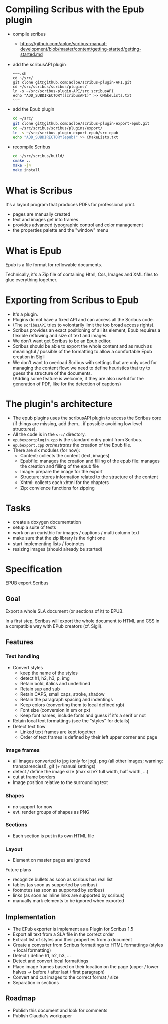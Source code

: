 # Compiling Scribus with the Epub plugin

- compile scribus
  - https://github.com/aoloe/scribus-manual-development/blob/master/content/getting-started/getting-started.md
- add the scribusAPI plugin

      ~~~.sh
      cd ~/src/
      git clone git@github.com:aoloe/scribus-plugin-API.git
      cd ~/src/scribus/scribus/plugins/
      ln -s ~/src/scribus-plugin-API/src scribusAPI
      echo "ADD_SUBDIRECTORY(scribusAPI)" >> CMakeLists.txt
      ~~~

- add the Epub plugin  

  ~~~.sh
  cd ~/src/
  git clone git@github.com:aoloe/scribus-plugin-export-epub.git
  cd ~/src/scribus/scribus/plugins/export/
  ln -s ~/src/scribus-plugin-export-epub/src epub
  echo "ADD_SUBDIRECTORY(epub)" >> CMakeLists.txt
  ~~~

- recompile Scribus  

  ~~~.sh
  cd ~/src/scribus/build/
  cmake ..
  make -j4
  make install
  ~~~

# What is Scribus

It's a layout program that produces PDFs for professional print.

- pages are manually created
- text and images get into frames
- provides advanced typographic control and color management
- the properties palette and the "window" menu

# What is Epub

Epub is a file format for reflowable documents.

Technically, it's a Zip file of containing Html, Css, Images and XML files to glue everything together.

# Exporting from Scribus to Epub

- It's a plugin.
- Plugins do not have a fixed API and can access all the Scribus code.
- (The `scribusAPI` tries to volontarily limit the too broad access rights).
- Scribus provides an exact positioning of all its element, Epub requires a flexible reflowing and size of text and images.
- We don't want get Scribus to be an Epub editor.
- Scribus should be able to export the whole content and as much as meaningful / possible of the formatting to allow a comfortable Epub creation in Sigil
- We don't want to overload Scribus with settings that are only used for managing the content flow: we need to define heuristics that try to guess the structure of the documents.  
  (Adding some feature is welcome, if they are also useful for the generation of PDF, like for the detection of captions)

# The plugin's architecture

- The epub plugins uses the scribusAPI plugin to access the Scribus core (if things are missing, add them... if possible avoiding low level structures).
- All the code is in the `src/` directory.
- `epubexportplugin.cpp` is the standard entry point from Scribus.
- `epubexport.cpp` _orchestrates_ the creation of the Epub file.
- There are six modules (for now):
  - Content: collects the content (text, images)
  - Epubfile: manages the creation and filling of the epub file: manages the creation and filling of the epub file
  - Image: prepare the image for the export
  - Structure: stores information related to the structure of the content
  - Xhtml: collects each xhtml for the chapters
  - Zip: convience functions for zipping

# Tasks

- create a doxygen documentation
- setup a suite of tests
- work on an euristhic for images / captions / multi column text
- make sure that the zip library is the right one
- start implementing lists / footnotes
- resizing images (should already be started)


# Specification

EPUB export  Scribus

## Goal

Export a whole SLA document (or sections of it) to EPUB.

In a first step, Scribus will export the whole document to HTML and CSS in a compatible way with EPub creators (cf. Sigil).


## Features

### Text handling

- Convert styles
  - keep the name of the styles
  - detect h1, h2, h3, p, img
  - Retain bold, italics and underlined
  - Retain sup and sub
  - Retain CAPS, small caps, stroke, shadow
  - Retain the paragraph spacing and indentings
  - Keep colors (converting them to local defined rgb)
  - Font size (conversion in em or px)
  - Keep font names, include fonts and guess if it's a serif or not
- Retain local text formattings (see the "styles" for details)
- Detect text flow
  - Linked text frames are kept together
  - Order of text frames is defined by their left upper corner and page

### Image frames
  - all images converted to jpg (only for jpg), png (all other images; warning: transparencies!), gif (+ manual settings)
  - detect / define the image size (max size? full width, half width, ...)
  - cut at frame borders
  - Image position relative to the surrounding text

### Shapes
  - no support for now
  - evt. render groups of shapes as PNG

### Sections
  - Each section is put in its own HTML file

### Layout
  - Element on master pages are ignored


Future plans
- recognize bullets as soon as scribus has real list
- tables (as soon as supported by scribus)
- footnotes (as soon as supported by scribus)
- links (as soon as inline links are supported by scribus)
- manually mark elements to be ignored when exported

## Implementation

- The EPub exporter is implement as a Plugin for Scribus 1.5
- Export all text from a SLA file in the correct order
- Extract list of styles and their properties from a document
- Create a converter from Scribus formattings to HTML formattings (styles + local formatting)
- Detect / define h1, h2, h3, ...
- Detect and convert local formattings
- Place image frames based on their location on the page (upper / lower halves -> before / after last / first paragraph)
- Convert and cut images to the correct format / size
- Separation in sections

Roadmap
---

- Publish this document and look for comments
- Publish Claudia's workpaper
